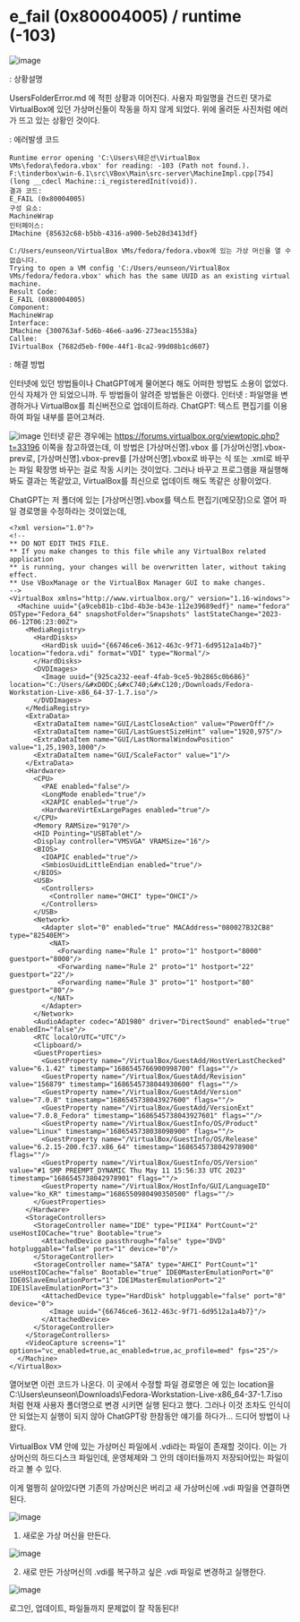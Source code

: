 # e_fail (0x80004005) / runtime (-103)

![image](https://github.com/sarimiro56/Error_Resolution_Notepad/assets/128454837/eb17e174-d2f9-4641-8251-6768a3a30e45)

:   상황설명

UsersFolderError.md 에 적힌 상황과 이어진다.
사용자 파일명을 건드린 댓가로 VirtualBox에 있던 가상머신들이 작동을 하지 않게 되었다.
위에 올려둔 사진처럼 에러가 뜨고 있는 상황인 것이다.

:    에러발생 코드

    Runtime error opening 'C:\Users\태은선\VirtualBox VMs\fedora\fedora.vbox' for reading: -103 (Path not found.).
    F:\tinderbox\win-6.1\src\VBox\Main\src-server\MachineImpl.cpp[754] (long __cdecl Machine::i_registeredInit(void)).
    결과 코드: 
    E_FAIL (0x80004005)
    구성 요소: 
    MachineWrap
    인터페이스: 
    IMachine {85632c68-b5bb-4316-a900-5eb28d3413df}

    C:/Users/eunseon/VirtualBox VMs/fedora/fedora.vbox에 있는 가상 머신을 열 수 없습니다.
    Trying to open a VM config 'C:/Users/eunseon/VirtualBox VMs/fedora/fedora.vbox' which has the same UUID as an existing virtual machine.
    Result Code:
    E_FAIL (0X80004005)
    Component:
    MachineWrap
    Interface:
    IMachine {300763af-5d6b-46e6-aa96-273eac15538a}
    Callee:
    IVirtualBox {7682d5eb-f00e-44f1-8ca2-99d08b1cd607}




:    해결 방법

인터넷에 있던 방법들이나 ChatGPT에게 물어본다 해도 어떠한 방법도 소용이 없었다. 인식 자체가 안 되었으니까.
두 방법들이 알려준 방법들은 이랬다.
인터넷 : 파일명을 변경하거나 VirtualBox를 최신버전으로 업데이트하라.
ChatGPT: 텍스트 편집기를 이용하여 파일 내부를 뜯어고쳐라.

![image](https://github.com/sarimiro56/Error_Resolution_Notepad/assets/128454837/0a15a576-6a4d-4481-ae5f-5187ba8ca296)
인터넷 같은 경우에는 https://forums.virtualbox.org/viewtopic.php?t=33196 이쪽을 참고하였는데,
이 방법은 [가상머신명].vbox 를 [가상머신명].vbox-prev로, [가상머신명].vbox-prev를 [가상머신명].vbox로 바꾸는 식 또는 .xml로 바꾸는
파일 확장명 바꾸는 걸로 작동 시키는 것이었다.
그러나 바꾸고 프로그램을 재실행해봐도 결과는 똑같았고, VirtualBox를 최신으로 업데이트 해도 똑같은 상황이었다.

ChatGPT는 저 폴더에 있는 [가상머신명].vbox를 텍스트 편집기(메모장)으로 열어 파일 경로명을 수정하라는 것이었는데,

    <?xml version="1.0"?>
    <!--
    ** DO NOT EDIT THIS FILE.
    ** If you make changes to this file while any VirtualBox related application
    ** is running, your changes will be overwritten later, without taking effect.
    ** Use VBoxManage or the VirtualBox Manager GUI to make changes.
    -->
    <VirtualBox xmlns="http://www.virtualbox.org/" version="1.16-windows">
      <Machine uuid="{a9ceb81b-c1bd-4b3e-b43e-112e39689edf}" name="fedora" OSType="Fedora_64" snapshotFolder="Snapshots" lastStateChange="2023-06-12T06:23:00Z">
        <MediaRegistry>
          <HardDisks>
            <HardDisk uuid="{66746ce6-3612-463c-9f71-6d9512a1a4b7}" location="fedora.vdi" format="VDI" type="Normal"/>
          </HardDisks>
          <DVDImages>
            <Image uuid="{925ca232-eeaf-4fab-9ce5-9b2865c0b686}" location="C:/Users/&#xD0DC;&#xC740;&#xC120;/Downloads/Fedora-Workstation-Live-x86_64-37-1.7.iso"/>
          </DVDImages>
        </MediaRegistry>
        <ExtraData>
          <ExtraDataItem name="GUI/LastCloseAction" value="PowerOff"/>
          <ExtraDataItem name="GUI/LastGuestSizeHint" value="1920,975"/>
          <ExtraDataItem name="GUI/LastNormalWindowPosition" value="1,25,1903,1000"/>
          <ExtraDataItem name="GUI/ScaleFactor" value="1"/>
        </ExtraData>
        <Hardware>
          <CPU>
            <PAE enabled="false"/>
            <LongMode enabled="true"/>
            <X2APIC enabled="true"/>
            <HardwareVirtExLargePages enabled="true"/>
          </CPU>
          <Memory RAMSize="9170"/>
          <HID Pointing="USBTablet"/>
          <Display controller="VMSVGA" VRAMSize="16"/>
          <BIOS>
            <IOAPIC enabled="true"/>
            <SmbiosUuidLittleEndian enabled="true"/>
          </BIOS>
          <USB>
            <Controllers>
              <Controller name="OHCI" type="OHCI"/>
            </Controllers>
          </USB>
          <Network>
            <Adapter slot="0" enabled="true" MACAddress="080027B32CB8" type="82540EM">
              <NAT>
                <Forwarding name="Rule 1" proto="1" hostport="8000" guestport="8000"/>
                <Forwarding name="Rule 2" proto="1" hostport="22" guestport="22"/>
                <Forwarding name="Rule 3" proto="1" hostport="80" guestport="80"/>
              </NAT>
            </Adapter>
          </Network>
          <AudioAdapter codec="AD1980" driver="DirectSound" enabled="true" enabledIn="false"/>
          <RTC localOrUTC="UTC"/>
          <Clipboard/>
          <GuestProperties>
            <GuestProperty name="/VirtualBox/GuestAdd/HostVerLastChecked" value="6.1.42" timestamp="1686545766900998700" flags=""/>
            <GuestProperty name="/VirtualBox/GuestAdd/Revision" value="156879" timestamp="1686545738044930600" flags=""/>
            <GuestProperty name="/VirtualBox/GuestAdd/Version" value="7.0.8" timestamp="1686545738043927600" flags=""/>
            <GuestProperty name="/VirtualBox/GuestAdd/VersionExt" value="7.0.8_Fedora" timestamp="1686545738043927601" flags=""/>
            <GuestProperty name="/VirtualBox/GuestInfo/OS/Product" value="Linux" timestamp="1686545738038098900" flags=""/>
            <GuestProperty name="/VirtualBox/GuestInfo/OS/Release" value="6.2.15-200.fc37.x86_64" timestamp="1686545738042978900" flags=""/>
            <GuestProperty name="/VirtualBox/GuestInfo/OS/Version" value="#1 SMP PREEMPT_DYNAMIC Thu May 11 15:56:33 UTC 2023" timestamp="1686545738042978901" flags=""/>
            <GuestProperty name="/VirtualBox/HostInfo/GUI/LanguageID" value="ko_KR" timestamp="1686550980490350500" flags=""/>
          </GuestProperties>
        </Hardware>
        <StorageControllers>
          <StorageController name="IDE" type="PIIX4" PortCount="2" useHostIOCache="true" Bootable="true">
            <AttachedDevice passthrough="false" type="DVD" hotpluggable="false" port="1" device="0"/>
          </StorageController>
          <StorageController name="SATA" type="AHCI" PortCount="1" useHostIOCache="false" Bootable="true" IDE0MasterEmulationPort="0" IDE0SlaveEmulationPort="1" IDE1MasterEmulationPort="2" IDE1SlaveEmulationPort="3">
            <AttachedDevice type="HardDisk" hotpluggable="false" port="0" device="0">
              <Image uuid="{66746ce6-3612-463c-9f71-6d9512a1a4b7}"/>
            </AttachedDevice>
          </StorageController>
        </StorageControllers>
        <VideoCapture screens="1" options="vc_enabled=true,ac_enabled=true,ac_profile=med" fps="25"/>
      </Machine>
    </VirtualBox>

열어보면 이런 코드가 나온다.
이 곳에서 수정할 파일 경로명은 <!-- <Image uuid="{925ca232-eeaf-4fab-9ce5-9b2865c0b686}" location="C:/Users/&#xD0DC;&#xC740;&#xC120;/Downloads/Fedora-Workstation-Live-x86_64-37-1.7.iso"/> --> 에 있는
location을 C:\Users\eunseon\Downloads\Fedora-Workstation-Live-x86_64-37-1.7.iso 처럼 현재 사용자 폴더명으로 변경 시키면 실행 된다고 했다.
그러나 이것 조차도 인식이 안 되었는지 실행이 되지 않아 ChatGPT랑 한참동안 얘기를 하다가...
드디어 방법이 나왔다.

VirtualBox VM 안에 있는 가상머신 파일에서 .vdi라는 파일이 존재할 것이다.
이는 가상머신의 하드디스크 파일인데, 운영체제와 그 안의 데이터들까지 저장되어있는 파일이라고 볼 수 있다.

이게 멀쩡히 살아있다면 기존의 가상머신은 버리고 새 가상머신에 .vdi 파일을 연결하면 된다.

![image](https://github.com/sarimiro56/Error_Resolution_Notepad/assets/128454837/42b9b218-07fa-4703-bdda-ea9d80535682)

1. 새로운 가상 머신을 만든다.

![image](https://github.com/sarimiro56/Error_Resolution_Notepad/assets/128454837/dd2f0f72-cee7-46c1-8604-d38547b7a91a)

2. 새로 만든 가상머신의 .vdi를 복구하고 싶은 .vdi 파일로 변경하고 실행한다.

![image](https://github.com/sarimiro56/Error_Resolution_Notepad/assets/128454837/987e6bc4-373c-494a-b502-37db5171e387)

로그인, 업데이트, 파일들까지 문제없이 잘 작동된다!
